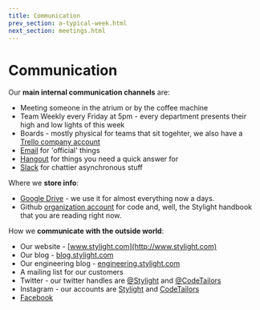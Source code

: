 ```yaml
---
title: Communication
prev_section: a-typical-week.html
next_section: meetings.html
---
```


# Communication

Our **main internal communication channels** are:

* Meeting someone in the atrium or by the coffee machine
* Team Weekly every Friday at 5pm - every department presents their high and low lights of this week
* Boards - mostly physical for teams that sit togehter, we also have a [Trello company account](https://trello.com/stylight1)
* [Email](https://mail.google.com) for 'official' things
* [Hangout](https://hangouts.google.com/) for things you need a quick answer for
* [Slack](http://stylight.slack.com) for chattier asynchronous stuff

Where we **store info**:

* [Google Drive](https://drive.google.com) - we use it for almost everything now a days.
* Github [organization account](https://github.com/stylight) for code and, well, the Stylight handbook that you are reading right now.

How we **communicate with the outside world**:

* Our website - [www.stylight.com](http://www.stylight.com)
* Our blog - [blog.stylight.com](http://blog.stylight.com)
* Our engineering blog - [engineering.stylight.com](http://engineering.stylight.com)
* A mailing list for our customers
* Twitter - our twitter handles are [@Stylight](https://twitter.com/Stylight/) and [@CodeTailors](https://twitter.com/CodeTailors)
* Instagram - our accounts are [Stylight](https://instagram.com/stylight/) and [CodeTailors](https://instagram.com/codetailors/)
* [Facebook](https://www.facebook.com/InsideSTYLIGHT)
